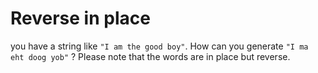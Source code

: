 # Reverse in place
 you have a string like `"I am the good boy"`. How can you generate `"I ma eht doog yob"` ? Please note that the words are in place but reverse.
